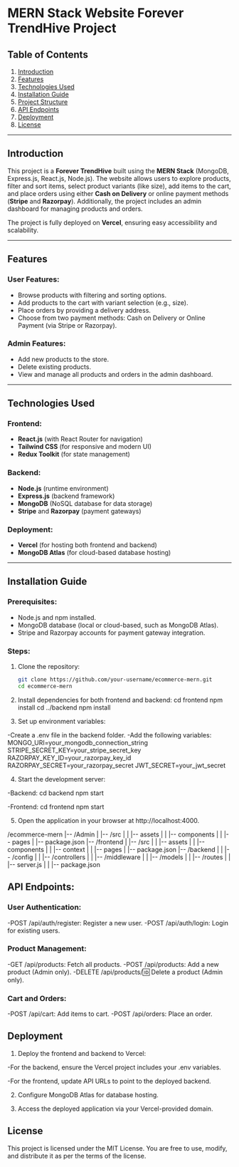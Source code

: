 # MERN Stack Website Forever TrendHive Project

## Table of Contents

1. [Introduction](#introduction)
2. [Features](#features)
3. [Technologies Used](#technologies-used)
4. [Installation Guide](#installation-guide)
5. [Project Structure](#project-structure)
6. [API Endpoints](#api-endpoints)
7. [Deployment](#deployment)
8. [License](#license)

---

## Introduction

This project is a **Forever TrendHive** built using the **MERN Stack** (MongoDB, Express.js, React.js, Node.js). The website allows users to explore products, filter and sort items, select product variants (like size), add items to the cart, and place orders using either **Cash on Delivery** or online payment methods (**Stripe** and **Razorpay**). Additionally, the project includes an admin dashboard for managing products and orders.

The project is fully deployed on **Vercel**, ensuring easy accessibility and scalability.

---

## Features

### User Features:
- Browse products with filtering and sorting options.
- Add products to the cart with variant selection (e.g., size).
- Place orders by providing a delivery address.
- Choose from two payment methods: Cash on Delivery or Online Payment (via Stripe or Razorpay).

### Admin Features:
- Add new products to the store.
- Delete existing products.
- View and manage all products and orders in the admin dashboard.

---

## Technologies Used

### Frontend:
- **React.js** (with React Router for navigation)
- **Tailwind CSS** (for responsive and modern UI)
- **Redux Toolkit** (for state management)

### Backend:
- **Node.js** (runtime environment)
- **Express.js** (backend framework)
- **MongoDB** (NoSQL database for data storage)
- **Stripe** and **Razorpay** (payment gateways)

### Deployment:
- **Vercel** (for hosting both frontend and backend)
- **MongoDB Atlas** (for cloud-based database hosting)

---

## Installation Guide

### Prerequisites:
- Node.js and npm installed.
- MongoDB database (local or cloud-based, such as MongoDB Atlas).
- Stripe and Razorpay accounts for payment gateway integration.

### Steps:
1. Clone the repository:
   ```bash
   git clone https://github.com/your-username/ecommerce-mern.git
   cd ecommerce-mern

2. Install dependencies for both frontend and backend:
cd frontend
npm install
cd ../backend
npm install

3. Set up environment variables:

-Create a .env file in the backend folder.
-Add the following variables:
MONGO_URI=your_mongodb_connection_string
STRIPE_SECRET_KEY=your_stripe_secret_key
RAZORPAY_KEY_ID=your_razorpay_key_id
RAZORPAY_SECRET=your_razorpay_secret
JWT_SECRET=your_jwt_secret

4. Start the development server:

-Backend:
cd backend
npm start

-Frontend:
cd frontend
npm start

5. Open the application in your browser at http://localhost:4000.

/ecommerce-mern
|-- /Admin
|   |-- /src
|   |   |-- assets
|   |   |-- components
|   |   |-- pages
|   |-- package.json
|-- /frontend
|   |-- /src
|   |   |-- assets
|   |   |-- components
|   |   |-- context
|   |   |-- pages
|   |-- package.json
|-- /backend
|   |   |-- /config
|   |   |-- /controllers
|   |   |-- /middleware
|   |   |-- /models
|   |   |-- /routes
|   |   |-- server.js
|   |   |-- package.json


## API Endpoints:

### User Authentication:
-POST /api/auth/register: Register a new user.
-POST /api/auth/login: Login for existing users.

### Product Management:
-GET /api/products: Fetch all products.
-POST /api/products: Add a new product (Admin only).
-DELETE /api/products/:id: Delete a product (Admin only).

### Cart and Orders:
-POST /api/cart: Add items to cart.
-POST /api/orders: Place an order.

## Deployment
1. Deploy the frontend and backend to Vercel:

-For the backend, ensure the Vercel project includes your .env variables.

-For the frontend, update API URLs to point to the deployed backend.

2. Configure MongoDB Atlas for database hosting.

3. Access the deployed application via your Vercel-provided domain.

## License
This project is licensed under the MIT License. You are free to use, modify, and distribute it as per the terms of the license.
